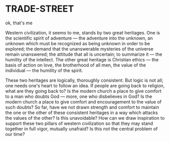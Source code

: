 # TRADE-STREET


ok, that's me


Western civilization, it seems to me, stands by two great heritages. One is the scientific spirit of adventure — the adventure into the unknown, an unknown which must be recognized as being unknown in order to be explored; the demand that the unanswerable mysteries of the universe remain unanswered; the attitude that all is uncertain; to summarize it — the humility of the intellect. The other great heritage is Christian ethics — the basis of action on love, the brotherhood of all men, the value of the individual — the humility of the spirit.

These two heritages are logically, thoroughly consistent. But logic is not all; one needs one's heart to follow an idea. If people are going back to religion, what are they going back to? Is the modern church a place to give comfort to a man who doubts God — more, one who disbelieves in God? Is the modern church a place to give comfort and encouragement to the value of such doubts? So far, have we not drawn strength and comfort to maintain the one or the other of these consistent heritages in a way which attacks the values of the other? Is this unavoidable? How can we draw inspiration to support these two pillars of western civilization so that they may stand together in full vigor, mutually unafraid? Is this not the central problem of our time?
